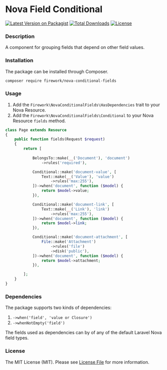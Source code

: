 
# Nova Field Conditional

[![Latest Version on Packagist]()]()
[![Total Downloads]()]()
[![License]()]()

### Description

A component for grouping fields that depend on other field values.

### Installation

The package can be installed through Composer.

```bash
composer require firework/nova-conditional-fields
```

### Usage

1. Add the `Firework\NovaConditionalFields\HasDependencies` trait to your Nova Resource.
2. Add the `Firework\NovaConditionalFields\Conditional` to your Nova Resource `fields` method.

```php
class Page extends Resource
{
    public function fields(Request $request)
    {
        return [
            
            BelongsTo::make(__('Document'), 'document')
                ->rules('required'),

            Conditional::make('document-value', [
                Text::make(__('Value'), 'value')
                    ->rules('max:255'),
            ])->when('document', function ($model) {
                return $model->value;
            }),

            Conditional::make('document-link', [
                Text::make(__('Link'), 'link')
                    ->rules('max:255'),
            ])->when('document', function ($model) {
                return $model->link;
            }),

            Conditional::make('document-attachment', [
                File::make('Attachment')
                    ->rules('file')
                    ->disk('public'),
            ])->when('document', function ($model) {
                return $model->attachment;
            }),

        ];
    }
}
```

### Dependencies

The package supports two kinds of dependencies:

1. `->when('field', 'value or Closure')`
2. `->whenNotEmpty('field')`

The fields used as dependencies can by of any of the default Laravel Nova field types.

### License

The MIT License (MIT). Please see [License File]() for more information.
